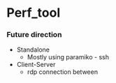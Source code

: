 # Perf_tool

### Future direction
- Standalone
  - Mostly using paramiko - ssh
- Client-Server
    - rdp connection between
